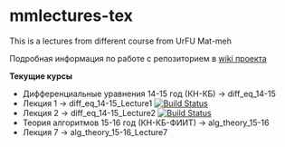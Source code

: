# mmlectures-tex
This is a lectures from different course from UrFU Mat-meh

Подробная информация по работе с репозиторием в [wiki проекта](https://github.com/danmir/mmlectures-tex/wiki)

**Текущие курсы**
* Дифференциальные уравнения 14-15 год (КН-КБ) -> diff_eq_14-15
 * Лекция 1 -> diff_eq_14-15_Lecture1 [![Build Status](https://travis-ci.org/danmir/mmlectures-tex.svg?branch=diff_eq_14-15_Lecture1_5)](https://travis-ci.org/danmir/mmlectures-tex)
 * Лекция 2 -> diff_eq_14-15_Lecture2 [![Build Status](https://travis-ci.org/danmir/mmlectures-tex.svg?branch=diff_eq_14-15_Lecture2_1)](https://travis-ci.org/danmir/mmlectures-tex)
* Теория алгоритмов 15-16 год (КН-КБ-ФИИТ) -> alg_theory_15-16
 * Лекция 7 -> alg_theory_15-16_Lecture7

